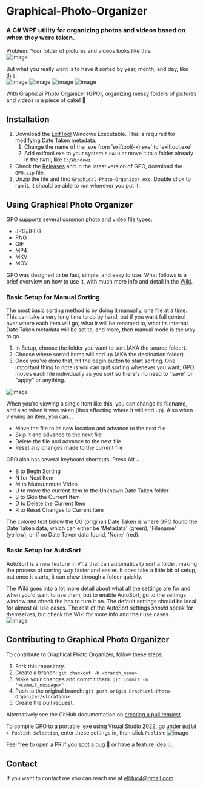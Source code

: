 # Graphical-Photo-Organizer
### **A C# WPF utility for organizing photos and videos based on when they were taken.**

Problem: Your folder of pictures and videos looks like this:<br>
![image](https://user-images.githubusercontent.com/56001219/156902615-aad8f019-0719-4e37-ac2a-bd57f4133d89.png)

But what you really want is to have it sorted by year, month, and day, like this:<br>
![image](https://user-images.githubusercontent.com/56001219/173249817-dd167f7b-56c2-4ece-a26e-058fc0b88c90.png)
![image](https://user-images.githubusercontent.com/56001219/173249826-015c14df-62b9-442c-b9f4-a5935455438f.png)
![image](https://user-images.githubusercontent.com/56001219/173249835-1f3d3151-40c0-4bf0-b64b-d60a62a0dc8d.png)
![image](https://user-images.githubusercontent.com/56001219/173249843-be9d69a5-55fd-4ac6-a4e6-3310069bc411.png)

With Graphical Photo Organizer (GPO), organizing messy folders of pictures and videos is a piece of cake! 🍰

## Installation
1. Download the [ExifTool](https://exiftool.org/) Windows Executable. This is required for modifying Date Taken metadata.
	1. Change the name of the .exe from 'exiftool(-k).exe' to 'exiftool.exe'
	2. Add exiftool.exe to your system's `PATH` or move it to a folder already in the `PATH`, like `C:/Windows`.
2. Check the [Releases](https://github.com/ellman12/Graphical-Photo-Organizer/releases) and in the latest version of GPO, download the `GPO.zip` file.
3. Unzip the file and find `Graphical-Photo-Organizer.exe`. Double click to run it. It should be able to run wherever you put it.

## Using Graphical Photo Organizer
GPO supports several common photo and video file types:
* JPG/JPEG
* PNG
* GIF
* MP4
* MKV
* MOV

GPO was designed to be fast, simple, and easy to use. What follows is a brief overview on how to use it, with much more info and detail in the [Wiki](https://github.com/ellman12/Graphical-Photo-Organizer/wiki).<br>

### Basic Setup for Manual Sorting
The most basic sorting method is by doing it manually, one file at a time. This can take a very long time to do by hand, but if you want full control over where each item will go, what it will be renamed to, what its internal Date Taken metadata will be set to, and more, then manual mode is the way to go.
1. In Setup, choose the folder you want to sort (AKA the source folder).
2. Choose where sorted items will end up (AKA the destination folder).
4. Once you've done that, hit the begin button to start sorting. One important thing to note is you can quit sorting whenever you want; GPO moves each file individually as you sort so there's no need to "save" or "apply" or anything.

![image](https://user-images.githubusercontent.com/56001219/173248843-880b537f-6e99-4e51-bb68-841806262cdb.png)

When you're viewing a single item like this, you can change its filename, and also when it was taken (thus affecting where it will end up).
Also when viewing an item, you can...
* Move the file to its new location and advance to the next file
* Skip it and advance to the next file
* Delete the file and advance to the next file
* Reset any changes made to the current file

GPO also has several keyboard shortcuts. Press Alt + ...
* B to Begin Sorting
* N for Next Item
* M to Mute/unmute Video
* U to move the current item to the Unknown Date Taken folder
* S to Skip the Current Item
* D to Delete the Current Item
* R to Reset Changes to Current Item

The colored text below the OG (original) Date Taken is where GPO found the Date Taken data, which can either be 'Metadata' (green), 'Filename' (yellow), or if no Date Taken data found, 'None' (red).

### Basic Setup for AutoSort
AutoSort is a new feature in V1.2 that can automatically sort a folder, making the process of sorting _way_ faster and easier. It does take a little bit of setup, but once it starts, it can chew through a folder quickly.

The [Wiki](https://github.com/ellman12/Graphical-Photo-Organizer/wiki) goes into a lot more detail about what all the settings are for and when you'd want to use them, but to enable AutoSort, go to the settings window and check the box to turn it on. The default settings should be ideal for almost all use cases. The rest of the AutoSort settings _should_ speak for themselves, but check the Wiki for more info and their use cases.<br>
![image](https://user-images.githubusercontent.com/56001219/173256485-773bc3a6-f64f-496a-adf7-e667b18cae85.png)

## Contributing to Graphical Photo Organizer
To contribute to Graphical Photo Organizer, follow these steps:

1. Fork this repository.
2. Create a branch: `git checkout -b <branch_name>`.
3. Make your changes and commit them: `git commit -m '<commit_message>'`
4. Push to the original branch: `git push origin Graphical-Photo-Organizer/<location>`
5. Create the pull request.

Alternatively see the GitHub documentation on [creating a pull request](https://help.github.com/en/github/collaborating-with-issues-and-pull-requests/creating-a-pull-request).

To compile GPO to a portable .exe using Visual Studio 2022, go under `Build > Publish Selection`, enter these settings in, then click `Publish`:
![image](https://user-images.githubusercontent.com/56001219/173247363-6b6591bb-e0c8-41db-90fc-44d4f1666815.png)

Feel free to open a PR if you spot a bug 🐛 or have a feature idea 💡.

## Contact
If you want to contact me you can reach me at ellduc4@gmail.com
